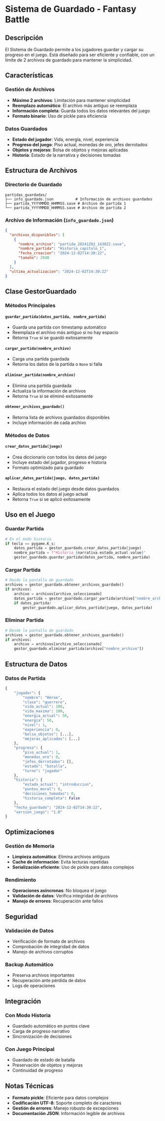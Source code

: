 # Sistema de Guardado - Fantasy Battle

## Descripción

El Sistema de Guardado permite a los jugadores guardar y cargar su progreso en el juego. Está diseñado para ser eficiente y confiable, con un límite de 2 archivos de guardado para mantener la simplicidad.

## Características

### Gestión de Archivos
- **Máximo 2 archivos**: Limitación para mantener simplicidad
- **Reemplazo automático**: El archivo más antiguo se reemplaza
- **Información completa**: Guarda todos los datos relevantes del juego
- **Formato binario**: Uso de pickle para eficiencia

### Datos Guardados
- **Estado del jugador**: Vida, energía, nivel, experiencia
- **Progreso del juego**: Piso actual, monedas de oro, jefes derrotados
- **Objetos y mejoras**: Bolsa de objetos y mejoras aplicadas
- **Historia**: Estado de la narrativa y decisiones tomadas

## Estructura de Archivos

### Directorio de Guardado
```
partidas_guardadas/
├── info_guardado.json          # Información de archivos guardados
├── partida_YYYYMMDD_HHMMSS.save # Archivo de partida 1
└── partida_YYYYMMDD_HHMMSS.save # Archivo de partida 2
```

### Archivo de Información (`info_guardado.json`)
```json
{
  "archivos_disponibles": [
    {
      "nombre_archivo": "partida_20241202_143022.save",
      "nombre_partida": "Historia_capitulo_1",
      "fecha_creacion": "2024-12-02T14:30:22",
      "tamaño": 2048
    }
  ],
  "ultima_actualizacion": "2024-12-02T14:30:22"
}
```

## Clase GestorGuardado

### Métodos Principales

#### `guardar_partida(datos_partida, nombre_partida)`
- Guarda una partida con timestamp automático
- Reemplaza el archivo más antiguo si no hay espacio
- Retorna `True` si se guardó exitosamente

#### `cargar_partida(nombre_archivo)`
- Carga una partida guardada
- Retorna los datos de la partida o `None` si falla

#### `eliminar_partida(nombre_archivo)`
- Elimina una partida guardada
- Actualiza la información de archivos
- Retorna `True` si se eliminó exitosamente

#### `obtener_archivos_guardado()`
- Retorna lista de archivos guardados disponibles
- Incluye información de cada archivo

### Métodos de Datos

#### `crear_datos_partida(juego)`
- Crea diccionario con todos los datos del juego
- Incluye estado del jugador, progreso e historia
- Formato optimizado para guardado

#### `aplicar_datos_partida(juego, datos_partida)`
- Restaura el estado del juego desde datos guardados
- Aplica todos los datos al juego actual
- Retorna `True` si se aplicó exitosamente

## Uso en el Juego

### Guardar Partida
```python
# En el modo historia
if tecla == pygame.K_s:
    datos_partida = gestor_guardado.crear_datos_partida(juego)
    nombre_partida = f"Historia_{narrativa.estado_actual.value}"
    gestor_guardado.guardar_partida(datos_partida, nombre_partida)
```

### Cargar Partida
```python
# Desde la pantalla de guardado
archivos = gestor_guardado.obtener_archivos_guardado()
if archivos:
    archivo = archivos[archivo_seleccionado]
    datos_partida = gestor_guardado.cargar_partida(archivo["nombre_archivo"])
    if datos_partida:
        gestor_guardado.aplicar_datos_partida(juego, datos_partida)
```

### Eliminar Partida
```python
# Desde la pantalla de guardado
archivos = gestor_guardado.obtener_archivos_guardado()
if archivos:
    archivo = archivos[archivo_seleccionado]
    gestor_guardado.eliminar_partida(archivo["nombre_archivo"])
```

## Estructura de Datos

### Datos de Partida
```python
{
    "jugador": {
        "nombre": "Héroe",
        "clase": "guerrero",
        "vida_actual": 100,
        "vida_maxima": 100,
        "energia_actual": 50,
        "energia": 50,
        "nivel": 1,
        "experiencia": 0,
        "bolsa_objetos": [...],
        "mejoras_aplicadas": [...]
    },
    "progreso": {
        "piso_actual": 1,
        "monedas_oro": 0,
        "jefes_derrotados": [],
        "estado": "batalla",
        "turno": "jugador"
    },
    "historia": {
        "estado_actual": "introduccion",
        "puntos_moral": 0,
        "decisiones_tomadas": 0,
        "historia_completa": False
    },
    "fecha_guardado": "2024-12-02T14:30:22",
    "version_juego": "1.0"
}
```

## Optimizaciones

### Gestión de Memoria
- **Limpieza automática**: Elimina archivos antiguos
- **Cache de información**: Evita lecturas repetidas
- **Serialización eficiente**: Uso de pickle para datos complejos

### Rendimiento
- **Operaciones asíncronas**: No bloquea el juego
- **Validación de datos**: Verifica integridad de archivos
- **Manejo de errores**: Recuperación ante fallos

## Seguridad

### Validación de Datos
- Verificación de formato de archivos
- Comprobación de integridad de datos
- Manejo de archivos corruptos

### Backup Automático
- Preserva archivos importantes
- Recuperación ante pérdida de datos
- Logs de operaciones

## Integración

### Con Modo Historia
- Guardado automático en puntos clave
- Carga de progreso narrativo
- Sincronización de decisiones

### Con Juego Principal
- Guardado de estado de batalla
- Preservación de objetos y mejoras
- Continuidad de progreso

## Notas Técnicas

- **Formato pickle**: Eficiente para datos complejos
- **Codificación UTF-8**: Soporte completo de caracteres
- **Gestión de errores**: Manejo robusto de excepciones
- **Documentación JSON**: Información legible de archivos 